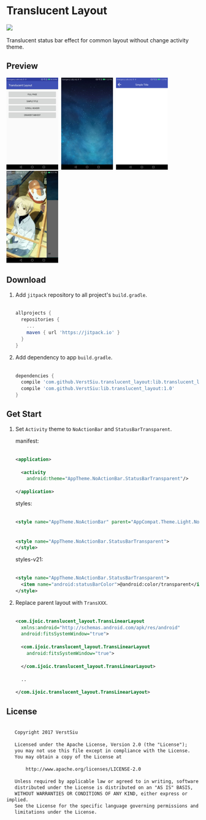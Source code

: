 
# Translucent Layout

[![](https://jitpack.io/v/VerstSiu/translucent_layout.svg)](https://jitpack.io/#VerstSiu/translucent_layout)

Translucent status bar effect for common layout without change activity theme.

## Preview

<img alt="main" src="screen_shots/main.jpg" width="135"/>&nbsp;
<img alt="main" src="screen_shots/full_page.jpg" width="135"/>&nbsp;
<img alt="main" src="screen_shots/simple_title.png" width="135"/>&nbsp;
<img alt="main" src="screen_shots/drawer_tabhost.jpg" width="135"/>

## Download

1. Add `jitpack` repository to all project's `build.gradle`.
    
    ```gradle

    allprojects {
      repositories {
        ...
        maven { url 'https://jitpack.io' }
      }
    }

    ```

2. Add dependency to app `build.gradle`.
    
    ```gradle

    dependencies {
      compile 'com.github.VerstSiu.translucent_layout:lib.translucent_layout:1.0'
      compile 'com.github.VerstSiu:lib.translucent_layout:1.0'
    }

    ```

## Get Start

1. Set `Activity` theme to `NoActionBar` and `StatusBarTransparent`.

    manifest:
    
    ```xml

    <application>

      <activity
        android:theme="AppTheme.NoActionBar.StatusBarTransparent"/>

    </application>

    ```

    styles:
    
    ```xml

    <style name="AppTheme.NoActionBar" parent="AppCompat.Theme.Light.NoActionBar"/>


    <style name="AppTheme.NoActionBar.StatusBarTransparent">
    </style>

    ```

    styles-v21:
    
    ```xml

    <style name="AppTheme.NoActionBar.StatusBarTransparent">
      <item name="android:statusBarColor">@android:color/transparent</item>
    </style>

    ```

2. Replace parent layout with `TransXXX`.
    
    ```xml

    <com.ijoic.translucent_layout.TransLinearLayout
      xmlns:android="http://schemas.android.com/apk/res/android"
      android:fitsSystemWindow="true">
    
      <com.ijoic.translucent_layout.TransLinearLayout
        android:fitsSystemWindow="true">
    
      </com.ijoic.translucent_layout.TransLinearLayout>

      ..

    </com.ijoic.translucent_layout.TransLinearLayout>

    ```

## License

```

   Copyright 2017 VerstSiu

   Licensed under the Apache License, Version 2.0 (the "License");
   you may not use this file except in compliance with the License.
   You may obtain a copy of the License at

       http://www.apache.org/licenses/LICENSE-2.0

   Unless required by applicable law or agreed to in writing, software
   distributed under the License is distributed on an "AS IS" BASIS,
   WITHOUT WARRANTIES OR CONDITIONS OF ANY KIND, either express or implied.
   See the License for the specific language governing permissions and
   limitations under the License.

```